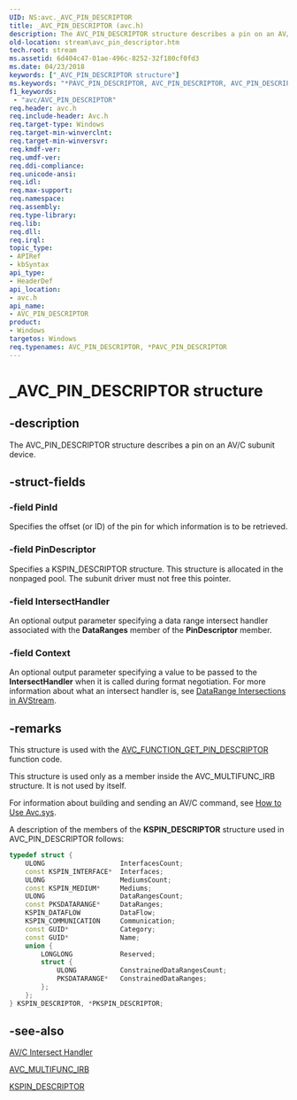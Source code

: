 ```yaml
---
UID: NS:avc._AVC_PIN_DESCRIPTOR
title: _AVC_PIN_DESCRIPTOR (avc.h)
description: The AVC_PIN_DESCRIPTOR structure describes a pin on an AV/C subunit device.
old-location: stream\avc_pin_descriptor.htm
tech.root: stream
ms.assetid: 6d404c47-01ae-496c-8252-32f180cf0fd3
ms.date: 04/23/2018
keywords: ["_AVC_PIN_DESCRIPTOR structure"]
ms.keywords: "*PAVC_PIN_DESCRIPTOR, AVC_PIN_DESCRIPTOR, AVC_PIN_DESCRIPTOR structure [Streaming Media Devices], PAVC_PIN_DESCRIPTOR, PAVC_PIN_DESCRIPTOR structure pointer [Streaming Media Devices], _AVC_PIN_DESCRIPTOR, avc/AVC_PIN_DESCRIPTOR, avc/PAVC_PIN_DESCRIPTOR, avcref_4207f0d3-ba1e-47ae-abdd-4eebccf094b9.xml, stream.avc_pin_descriptor"
f1_keywords:
 - "avc/AVC_PIN_DESCRIPTOR"
req.header: avc.h
req.include-header: Avc.h
req.target-type: Windows
req.target-min-winverclnt: 
req.target-min-winversvr: 
req.kmdf-ver: 
req.umdf-ver: 
req.ddi-compliance: 
req.unicode-ansi: 
req.idl: 
req.max-support: 
req.namespace: 
req.assembly: 
req.type-library: 
req.lib: 
req.dll: 
req.irql: 
topic_type:
- APIRef
- kbSyntax
api_type:
- HeaderDef
api_location:
- avc.h
api_name:
- AVC_PIN_DESCRIPTOR
product:
- Windows
targetos: Windows
req.typenames: AVC_PIN_DESCRIPTOR, *PAVC_PIN_DESCRIPTOR
---
```


# _AVC_PIN_DESCRIPTOR structure

## -description

The AVC_PIN_DESCRIPTOR structure describes a pin on an AV/C subunit device.

## -struct-fields

### -field PinId

Specifies the offset (or ID) of the pin for which information is to be retrieved.

### -field PinDescriptor

Specifies a KSPIN_DESCRIPTOR structure. This structure is allocated in the nonpaged pool. The subunit driver must not free this pointer.

### -field IntersectHandler

An optional output parameter specifying a data range intersect handler associated with the **DataRanges** member of the **PinDescriptor** member.

### -field Context

An optional output parameter specifying a value to be passed to the **IntersectHandler** when it is called during format negotiation. For more information about what an intersect handler is, see [DataRange Intersections in AVStream](https://docs.microsoft.com/windows-hardware/drivers/stream/data-range-intersections-in-avstream).

## -remarks

This structure is used with the [AVC_FUNCTION_GET_PIN_DESCRIPTOR](https://docs.microsoft.com/windows-hardware/drivers/stream/avc-function-get-pin-descriptor) function code.

This structure is used only as a member inside the AVC_MULTIFUNC_IRB structure. It is not used by itself.

For information about building and sending an AV/C command, see [How to Use Avc.sys](https://docs.microsoft.com/windows-hardware/drivers/stream/using-avc-sys).

A description of the members of the **KSPIN_DESCRIPTOR** structure used in AVC_PIN_DESCRIPTOR follows:

```cpp
typedef struct {
    ULONG                   InterfacesCount;
    const KSPIN_INTERFACE*  Interfaces;
    ULONG                   MediumsCount;
    const KSPIN_MEDIUM*     Mediums;
    ULONG                   DataRangesCount;
    const PKSDATARANGE*     DataRanges;
    KSPIN_DATAFLOW          DataFlow;
    KSPIN_COMMUNICATION     Communication;
    const GUID*             Category;
    const GUID*             Name;
    union {
        LONGLONG            Reserved;
        struct {
            ULONG           ConstrainedDataRangesCount;
            PKSDATARANGE*   ConstrainedDataRanges;
        };
    };
} KSPIN_DESCRIPTOR, *PKSPIN_DESCRIPTOR;
```

## -see-also

[AV/C Intersect Handler](https://docs.microsoft.com/windows-hardware/drivers/ddi/avc/nc-avc-pfnavcintersecthandler)

[AVC_MULTIFUNC_IRB](https://docs.microsoft.com/windows-hardware/drivers/ddi/avc/ns-avc-_avc_multifunc_irb)

[KSPIN_DESCRIPTOR](https://docs.microsoft.com/windows-hardware/drivers/ddi/ks/ns-ks-kspin_descriptor)

